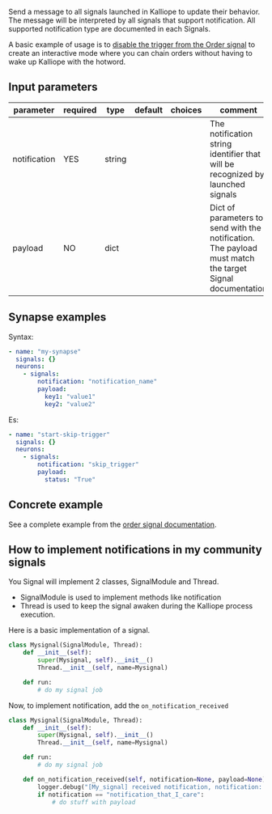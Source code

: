 Send a message to all signals launched in Kalliope to update their behavior.
The message will be interpreted by all signals that support notification.
All supported notification type are documented in each Signals.

A basic example of usage is to [disable the trigger from the Order signal](../signals/order#control-from-the-signal-neuron) to create an interactive mode where you can chain orders without having to wake up Kalliope with the hotword.

## Input parameters

| parameter    | required | type   | default | choices | comment                                                                                                  |
| ------------ | -------- | ------ | ------- | ------- | -------------------------------------------------------------------------------------------------------- |
| notification | YES      | string |         |         | The notification string identifier that will be recognized by launched signals                           |
| payload      | NO       | dict   |         |         | Dict of parameters to send with the notification. The payload must match the target Signal documentation |


## Synapse examples

Syntax:
```yaml
- name: "my-synapse"
  signals: {}
  neurons:
    - signals:
        notification: "notification_name"
        payload:
          key1: "value1"
          key2: "value2"
```

Es:
```yaml
- name: "start-skip-trigger"
  signals: {}
  neurons:
    - signals:
        notification: "skip_trigger"
        payload:
          status: "True"
```

## Concrete example

See a complete example from the [order signal documentation](../signals/order#control-from-the-signal-neuron).

## How to implement notifications in my community signals

You Signal will implement 2 classes, SignalModule and Thread.

- SignalModule is used to implement methods like notification
- Thread is used to keep the signal awaken during the Kalliope process execution.

Here is a basic implementation of a signal.
```python
class Mysignal(SignalModule, Thread):
    def __init__(self):
        super(Mysignal, self).__init__()
        Thread.__init__(self, name=Mysignal)

    def run:
        # do my signal job
```

Now, to implement notification, add the `on_notification_received`

```python
class Mysignal(SignalModule, Thread):
    def __init__(self):
        super(Mysignal, self).__init__()
        Thread.__init__(self, name=Mysignal)

    def run:
        # do my signal job

    def on_notification_received(self, notification=None, payload=None):
        logger.debug("[My_signal] received notification, notification: %s, payload: %s" % (notification, payload))
        if notification == "notification_that_I_care":
            # do stuff with payload
```
